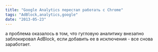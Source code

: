 ```yaml
---
title: "Google Analytics перестал работать с Chrome"
tags: "AdBlock,analytics,google"
date: "2013-05-23"
---
```


а проблема оказалось в том, что гугловую аналитику внезапно заблокировал AdBlock, если добавить ее в исключения - все снова заработает.
